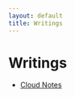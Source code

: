 ```yaml
---
layout: default
title: Writings
---
```


# Writings

- [Cloud Notes](https://rahulbali.in/cloud_notes)


